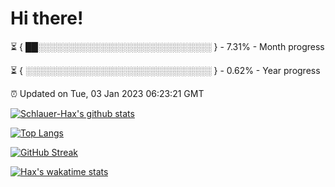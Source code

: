 # Hi there!

⏳ { ██░░░░░░░░░░░░░░░░░░░░░░░░░░░░ } - 7.31% - Month progress

⏳ { ░░░░░░░░░░░░░░░░░░░░░░░░░░░░░░ } - 0.62% - Year progress

⏰ Updated on Tue, 03 Jan 2023 06:23:21 GMT


[![Schlauer-Hax's github stats](https://github-readme-stats.vercel.app/api?username=Schlauer-Hax&show_icons=true&theme=dark&count_private=true)](https://github.com/Schlauer-Hax)


[![Top Langs](https://github-readme-stats.vercel.app/api/top-langs/?username=Schlauer-Hax&layout=compact&theme=dark)](https://github.com/Schlauer-Hax?tab=repositories)

[![GitHub Streak](https://streak-stats.demolab.com?user=Schlauer-Hax&theme=dark)](https://git.io/streak-stats)

[![Hax's wakatime stats](https://github-readme-stats.vercel.app/api/wakatime?username=Hax&theme=dark)](https://wakatime.com/@Hax)

